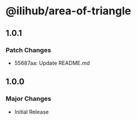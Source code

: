 # @ilihub/area-of-triangle

## 1.0.1

### Patch Changes

- 55687aa: Update README.md

## 1.0.0

### Major Changes

- Initial Release
